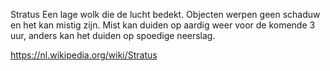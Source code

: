 Stratus
Een lage wolk die de lucht bedekt. Objecten werpen geen schaduw en het kan mistig zijn. Mist kan duiden op aardig weer voor de komende 3 uur, anders kan het duiden op spoedige neerslag.

https://nl.wikipedia.org/wiki/Stratus
